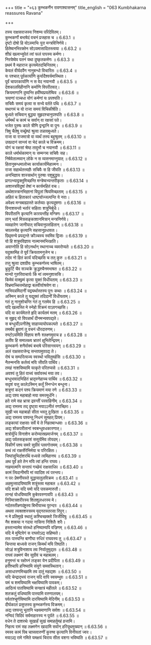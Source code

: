 +++
title = "०६३ कुम्भकर्णेन रावणाश्वासनम्"
title_english = "063 Kumbhakarna reassures Ravana"

+++

तस्य राक्षसराजस्य निशम्य परिदेवितम्।  
कुम्भकर्णो बभाषेदं वचनं प्रजहास च ॥ 6.63.1 ॥   
दृष्टो दोषो हि योऽस्माभिः पुरा मन्त्रविनिर्णये।  
हितेष्वनभिरक्तेन सोऽयमासादितस्त्वया ॥ 6.63.2 ॥   
शीघ्रं खल्वभ्युपेतं त्वां फलं पापस्य कर्मणः।  
निरयेष्वेव पतनं यथा दुष्कृतकर्मणः ॥ 6.63.3 ॥   
प्रथमं वै महाराज कृत्यमेतदचिन्तितम्।  
केवलं वीर्यदर्पेण नानुबन्धो विचारितः ॥ 6.63.4 ॥   
यः पश्चात् पूर्वकार्याणि कुर्यादैश्वर्यमास्थितः।  
पूर्वं चापरकार्याणि न स वेद नयानयौ ॥ 6.63.5 ॥   
देशकालविहीनानि कर्माणि विपरीतवत्।  
क्रियमाणानि दुष्यन्ति हवींष्यप्रयतेष्विव ॥ 6.63.6 ॥   
त्रयाणां पञ्चधा योगं कर्मणां यः प्रपश्यति।  
सचिवैः समयं कृत्वा स सभ्ये वर्तते पथि ॥ 6.63.7 ॥   
यथागमं च यो राजा समयं विचिकीर्षति।  
बुध्यते सचिवान् बुद्ध्या सुहृदश्चानुपश्यति ॥ 6.63.8 ॥   
धर्ममर्थं च कामं च सर्वान् वा रक्षसां पते।  
भजेत पुरुषः काले त्रीणि द्वन्द्वानि वा पुनः ॥ 6.63.9 ॥   
त्रिषु चैतेषु यच्छ्रेष्ठं श्रुत्वा तन्नावबुध्यते।  
राजा वा राजमात्रो वा व्यर्थं तस्य बहुश्रुतम् ॥ 6.63.10 ॥   
उपप्रदानं सान्त्वं वा भेदं काले च विक्रमम्।  
योगं च रक्षसां श्रेष्ठ तावुभौ च नयानयौ ॥ 6.63.11 ॥   
काले धर्मार्थकामान् यः सम्मन्त्र्य सचिवैः सह।  
निषेवेतात्मवान् लोके न स व्यसनमाप्नुयात् ॥ 6.63.12 ॥   
हितानुबन्धमालोच्य कार्याकार्यमिहात्मनः।  
राजा सहार्थतत्त्वज्ञैः सचिवैः स हि जीवति ॥ 6.63.13 ॥   
अनभिज्ञाय शास्त्रार्थान् पुरुषाः पशुबुद्धयः।  
प्रागल्भ्याद्वक्तुमिच्छन्ति मन्त्रेष्वभ्यन्तरीकृताः ॥ 6.63.14 ॥   
अशास्त्रविदुषां तेषां न कार्यमहितं वचः।  
अर्थशास्त्रानभिज्ञानां विपुलां श्रियमिच्छताम् ॥ 6.63.15 ॥   
अहितं च हिताकारं धार्ष्ट्याज्जल्पन्ति ये नराः।  
अवेक्ष्य मन्त्रबाह्यास्ते कर्तव्याः कृत्यदूषणाः ॥ 6.63.16 ॥   
विनाशयन्तो भर्तारं सहिताः शत्रुभिर्बुधैः।  
विपरीतानि कृत्यानि कारयन्तीह मन्त्रिणः ॥ 6.63.17 ॥   
तान् भर्ता मित्रसङ्काशानमित्रान् मन्त्रनिर्णये।  
व्यवहारेण जानीयात् सचिवानुपसंहितान् ॥ 6.63.18 ॥   
चपलस्येह कृत्यानि सहसानुप्रधावतः।  
छिद्रमन्ये प्रपद्यन्ते क्रौञ्चस्य स्वमिव द्विजाः ॥ 6.63.19 ॥   
यो हि शत्रुमविज्ञाय नात्मानमभिरक्षति।  
अवाप्नोति हि सोऽनर्थान् स्थानाच्च व्यवरोप्यते ॥ 6.63.20 ॥   
यदुक्तमिह ते पूर्वं क्रियतामनुजेन च।  
तदेव नो हितं कार्यं यदिच्छसि च तत् कुरु ॥ 6.63.21 ॥   
तत्तु श्रुत्वा दशग्रीवः कुम्भकर्णस्य भाषितम्।  
भ्रुकुटिं चैव सञ्चक्रे क्रुद्धश्चैनमभाषत ॥ 6.63.22 ॥   
मान्यो गुरुरिवाचार्यः किं मां त्वमनुशाससि।  
किमेवं वाक्छ्रमं कृत्वा युक्तं विधीयताम् ॥ 6.63.23 ॥   
विभ्रमाच्चित्तमोहाद्वा बलवीर्याश्रयेण वा।  
नाभिपन्नमिदानीं यद्व्यर्थास्तस्य पुनः कथाः ॥ 6.63.24 ॥   
अस्मिन् काले तु यद्युक्तं तदिदानीं विधीयताम्।  
गतं तु नानुशोचन्ति गतं तु गतमेव हि ॥ 6.63.25 ॥   
यदि खल्वस्ति मे स्नेहो विक्रमं वाऽवगच्छसि।  
यदि वा कार्यमेतत्ते हृदि कार्यतमं मतम् ॥ 6.63.26 ॥   
स सुहृद् यो विपन्नार्थं दीनमभ्यवपद्यते।  
स बन्धुर्योऽपनीतेषु साहाय्यायोपकल्पते ॥ 6.63.27 ॥   
तमथैवं ब्रुवाणं तु वचनं धीरदारुणम्।  
रुष्टोऽयमिति विज्ञाय शनैः श्लक्ष्णमुवाच ह ॥ 6.63.28 ॥   
अतीव हि समालक्ष्य भ्रातरं क्षुभितेन्द्रियम्।  
कुम्भकर्णः शनैर्वाक्यं बभाषे परिसान्त्वयन् ॥ 6.63.29 ॥   
अलं राक्षसराजेन्द्र सन्तापमुपपद्य ते।  
रोषं च सम्परित्यज्य स्वस्थो भवितुमर्हसि ॥ 6.63.30 ॥   
नैतन्मनसि कर्तव्यं मयि जीवति पार्थिव।  
तमहं नाशयिष्यामि यत्कृते परितप्यसे ॥ 6.63.31 ॥   
अवश्यं तु हितं वाच्यं सर्वावस्थं मया तव।  
बन्धुभावादभिहितं भ्रातृस्नेहाच्च पार्थिव ॥ 6.63.32 ॥   
सदृशं यत्तु कालेऽस्मिन् कर्तुं स्निग्धेन बन्धुना।  
शत्रूणां कदनं पश्य क्रियमाणं मया रणे ॥ 6.63.33 ॥   
अद्य पश्य महाबाहो मया समरमूर्धनि।  
हते रामे सह भ्रात्रा द्रवन्तीं परवाहिनीम् ॥ 6.63.34 ॥   
अद्य रामस्य तद् दृष्ट्वा मयाऽऽनीतं रणाच्छिरः।  
सुखी भव महाबाहो सीता भवतु दुःखिता ॥ 6.63.35 ॥   
अद्य रामस्य पश्यन्तु निधनं सुमहत् प्रियम्।  
लङ्कायां राक्षसाः सर्वे ये ते निहतबान्धवाः ॥ 6.63.36 ॥   
अद्य शोकपरीतानां स्वबन्धुवधकारणात्।  
शत्रोर्युधि विनाशेन करोम्यास्रप्रमार्जनम् ॥ 6.63.37 ॥   
अद्य पर्वतसङ्काशं ससूर्यमिव तोयदम्।  
विकीर्णं पश्य समरे सुग्रीवं प्लवगोत्तमम् ॥ 6.63.38 ॥   
कथं त्वं राक्षसैरेभिर्मया च परिरक्षितः।  
जिघांसुभिर्दाशरथिं वध्यसे त्वमिहानघ ॥ 6.63.39 ॥   
अथ पूर्वं हते तेन मयि त्वां हन्ति राघवः।  
नाहमात्मनि सन्तापं गच्छेयं राक्षसाधिप ॥ 6.63.40 ॥   
कामं त्विदानीमपि मां व्यादिश त्वं परन्तप।  
न परः प्रेषणीयस्ते युद्धायातुलविक्रम ॥ 6.63.41 ॥   
अहमुत्सादयिष्यामि शत्रूंस्तव महाबल ॥ 6.63.42 ॥   
यदि शक्रो यदि यमो यदि पावकमारुतौ।  
तानहं योधयिष्यामि कुबेरवरुणावपि ॥ 6.63.43 ॥   
गिरिमात्रशरीरस्य शितशूलधरस्य मे।  
नर्दतस्तीक्ष्णदंष्ट्रस्य बिभीयाच्च पुरन्दरः ॥ 6.63.44 ॥   
अथवा त्यक्तशस्त्रस्य मृद्नतस्तरसा रिपून्।  
न मे प्रतिमुखे स्थातुं कश्चिच्छक्तो जिजीविषुः ॥ 6.63.45 ॥   
नैव शक्त्या न गदया नासिना निशितैः शरैः।  
हस्ताभ्यामेव संरब्धो हनिष्याम्यपि वज्रिणम् ॥ 6.63.46 ॥   
यदि मे मुष्टिवेगं स राघवोऽद्य सहिष्यते।  
ततः पास्यन्ति बाणौघा रुधिरं राघवस्य तु ॥ 6.63.47 ॥   
चिन्तया बाध्यसे राजन् किमर्थं मयि तिष्ठति।  
सोऽहं शत्रुविनाशाय तव निर्यातुमुद्यतः ॥ 6.63.48 ॥   
राघवं लक्ष्मणं चैव सुग्रीवं च महाबलम्।  
हनुमन्तं च रक्षोघ्नं लङ्का येन प्रदीपिता ॥ 6.63.49 ॥   
हरींश्चापि हनिष्यामि संयुगे समवस्थितान्।  
असाधारणमिच्छामि तव दातुं महद्यशः ॥ 6.63.50 ॥   
यदि चेन्द्राद्भयं राजन् यदि वापि स्वयम्भुवः ॥ 6.63.51 ॥   
यमं च शमयिष्यामि भक्षयिष्यामि पावकम्।  
आदित्यं पातयिष्यामि सनक्षत्रं महीतले ॥ 6.63.52 ॥   
शतक्रतुं वधिष्यामि पास्यामि वरुणालयम्।  
पर्वतांश्चूर्णयिष्यामि दारयिष्यामि मेदिनीम् ॥ 6.63.53 ॥   
दीर्घकालं प्रसुप्तस्य कुम्भकर्णस्य विक्रमम्।  
अद्य पश्यन्तु भूतानि भक्ष्यमाणानि सर्वशः ॥ 6.63.54 ॥   
नन्विदं त्रिदिवं सर्वमाहारस्य न पूर्यते ॥ 6.63.55 ॥   
वधेन ते दाशरथेः सुखार्हं सुखं समाहर्तुमहं व्रजामि।  
निहत्य रामं सह लक्ष्मणेन खादामि सर्वान् हरियूथमुख्यान् ॥ 6.63.56 ॥   
रमस्व कामं पिब चाग्र्यवारुणीं कुरुष्व कृत्यानि विनीयतां ज्वरः।  
मयाऽद्य रामे गमिते यमक्षयं चिराय सीता वशगा भविष्यति ॥ 6.63.57 ॥   
